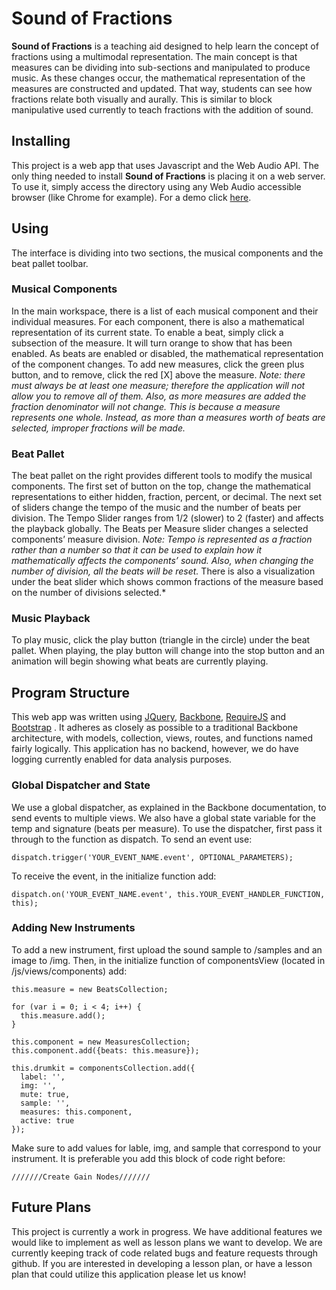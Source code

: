 # Sound of Fractions #

**Sound of Fractions** is a teaching aid designed to help learn the concept of fractions using a multimodal representation. The main concept is that measures can be dividing into sub-sections and manipulated to produce music. As these changes occur, the mathematical representation of the measures are constructed and updated.  That way, students can see how fractions relate both visually and aurally. This is similar to block manipulative used currently to teach fractions with the addition of sound.

## Installing ##

This project is a web app that uses Javascript and the Web Audio API. The only thing needed to install **Sound of Fractions** is placing it on a web server. To use it, simply access the directory using any Web Audio accessible browser (like Chrome for example). For a demo click [here](http://vt-chci.github.com/MusicFractions/).

## Using ##

The interface is dividing into two sections, the musical components and the beat pallet toolbar.

### Musical Components ###
In the main workspace, there is a list of each musical component and their individual measures. For each component, there is also a mathematical representation of its current state. To enable a beat, simply click a subsection of the measure. It will turn orange to show that has been enabled. As beats are enabled or disabled, the mathematical representation of the component changes. To add new measures, click the green plus button, and to remove, click the red [X] above the measure. *Note: there must always be at least one measure; therefore the application will not allow you to remove all of them. Also, as more measures are added the fraction denominator will not change. This is because a measure represents one whole. Instead, as more than a measures worth of beats are selected, improper fractions will be made.*

### Beat Pallet ###

The beat pallet on the right provides different tools to modify the musical components. The first set of button on the top, change the mathematical representations to either hidden, fraction, percent, or decimal. The next set of sliders change the tempo of the music and the number of beats per division. The Tempo Slider ranges from 1/2 (slower) to 2 (faster) and affects the playback globally. The Beats per Measure slider changes a selected components’ measure division. *Note: Tempo is represented as a fraction rather than a number so that it can be used to explain how it mathematically affects the components’ sound. Also, when changing the number of division, all the beats will be reset.* There is also a visualization under the beat slider which shows common fractions of the measure based on the number of divisions selected.*

### Music Playback ###

To play music, click the play button (triangle in the circle) under the beat pallet. When playing, the play button will change into the stop button and an animation will begin showing what beats are currently playing.

## Program Structure ##

This web app was written using [JQuery]( http://jquery.com/ "JQuery Homepage"), [Backbone](http://backbonejs.org/ "Backbone.js Homepage"), [RequireJS]( http://requirejs.org/ "Requre.js Homepage") and [Bootstrap]( http://twitter.github.com/bootstrap/ "Bootstrap Homepage") .  It adheres as closely as possible to a traditional Backbone architecture, with models, collection, views, routes, and functions named fairly logically. This application has no backend, however, we do have logging currently enabled for data analysis purposes.

### Global Dispatcher and State ###
We use a global dispatcher, as explained in the Backbone documentation, to send events to multiple views. We also have a global state variable for the temp and signature (beats per measure). To use the dispatcher, first pass it through to the function as dispatch. To send an event use:

    dispatch.trigger('YOUR_EVENT_NAME.event', OPTIONAL_PARAMETERS);

To receive the event, in the initialize function add:

    dispatch.on('YOUR_EVENT_NAME.event', this.YOUR_EVENT_HANDLER_FUNCTION, this);

### Adding New Instruments ###
To add a new instrument, first upload the sound sample to /samples and an image to /img. Then, in the initialize function of componentsView (located in /js/views/components) add:

    this.measure = new BeatsCollection;

    for (var i = 0; i < 4; i++) {
      this.measure.add();
    }

    this.component = new MeasuresCollection;
    this.component.add({beats: this.measure});

    this.drumkit = componentsCollection.add({
      label: '',
      img: '',
      mute: true,
      sample: '',
      measures: this.component,
      active: true
    });

Make sure to add values for lable, img, and sample that correspond to your instrument. It is preferable you add this block of code right before:

    ///////Create Gain Nodes///////

## Future Plans ##

This project is currently a work in progress.  We have additional features we would like to implement as well as lesson plans we want to develop.  We are currently keeping track of code related bugs and feature requests through github.  If you are interested in developing a lesson plan, or have a lesson plan that could utilize this application please let us know!
